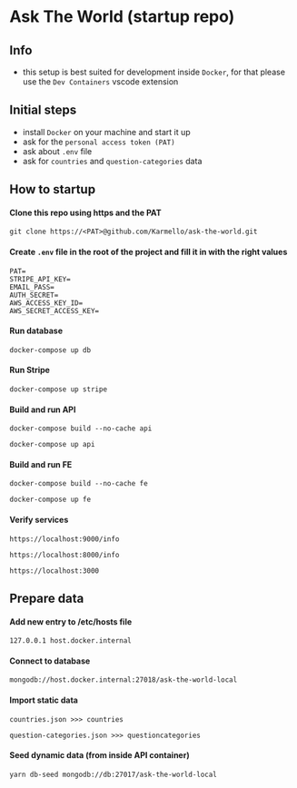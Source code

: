 # Ask The World (startup repo)

## Info

- this setup is best suited for development inside `Docker`, for that please use the `Dev Containers` vscode extension

## Initial steps

- install `Docker` on your machine and start it up
- ask for the `personal access token (PAT)`
- ask about `.env` file
- ask for `countries` and `question-categories` data 

## How to startup

#### Clone this repo using https and the PAT

```
git clone https://<PAT>@github.com/Karmello/ask-the-world.git
```

#### Create `.env` file in the root of the project and fill it in with the right values

```
PAT=
STRIPE_API_KEY=
EMAIL_PASS=
AUTH_SECRET=
AWS_ACCESS_KEY_ID=
AWS_SECRET_ACCESS_KEY=
```

#### Run database

```
docker-compose up db
```

#### Run Stripe

```
docker-compose up stripe
```

#### Build and run API

```
docker-compose build --no-cache api
```

```
docker-compose up api
```

#### Build and run FE

```
docker-compose build --no-cache fe
```

```
docker-compose up fe
```

#### Verify services

```
https://localhost:9000/info
```

```
https://localhost:8000/info
```

```
https://localhost:3000
```
## Prepare data

#### Add new entry to /etc/hosts file

```
127.0.0.1 host.docker.internal
```

#### Connect to database

```
mongodb://host.docker.internal:27018/ask-the-world-local
```

#### Import static data

```
countries.json >>> countries
```

```
question-categories.json >>> questioncategories
```

#### Seed dynamic data (from inside API container)

```
yarn db-seed mongodb://db:27017/ask-the-world-local
```
